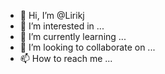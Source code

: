 - 👋 Hi, I’m @Lirikj
- 👀 I’m interested in ...
- 🌱 I’m currently learning ...
- 💞️ I’m looking to collaborate on ...
- 📫 How to reach me ...

<!---
Lirikj/Lirikj is a ✨ special ✨ repository because its `README.md` (this file) appears on your GitHub profile.
You can click the Preview link to take a look at your changes.
--->
